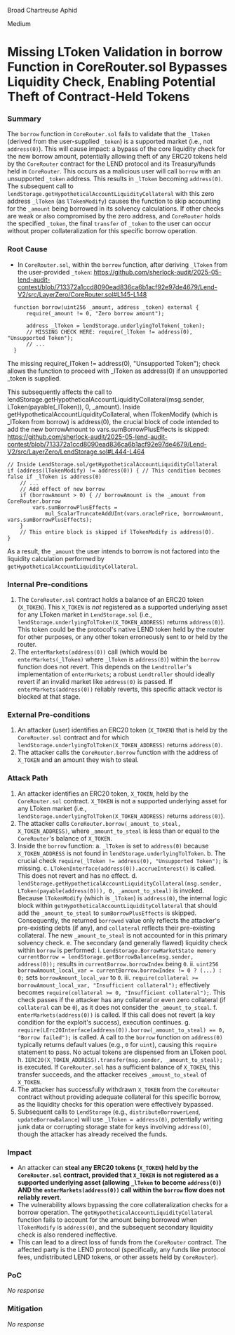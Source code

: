 Broad Chartreuse Aphid

Medium

# Missing LToken Validation in borrow Function in CoreRouter.sol Bypasses Liquidity Check, Enabling Potential Theft of Contract-Held Tokens

### Summary

The `borrow` function in `CoreRouter.sol` fails to validate that the `_lToken` (derived from the user-supplied `_token`) is a supported market (i.e., not `address(0)`). This will cause impact: a bypass of the core liquidity check for the new borrow amount, potentially allowing theft of any ERC20 tokens held by the `CoreRouter` contract for the LEND protocol and its Treasury/funds held in `CoreRouter`. This occurs as a malicious user will call `borrow` with an unsupported `_token` address. This results in `_lToken` becoming `address(0)`. The subsequent call to `lendStorage.getHypotheticalAccountLiquidityCollateral` with this zero address `_lToken` (as `lTokenModify`) causes the function to skip accounting for the `_amount` being borrowed in its solvency calculations. If other checks are weak or also compromised by the zero address, and `CoreRouter` holds the specified `_token`, the final `transfer` of `_token` to the user can occur without proper collateralization for this specific borrow operation.

### Root Cause

- In `CoreRouter.sol`, within the `borrow` function, after deriving `_lToken` from the user-provided `_token`:
https://github.com/sherlock-audit/2025-05-lend-audit-contest/blob/713372a1ccd8090ead836ca6b1acf92e97de4679/Lend-V2/src/LayerZero/CoreRouter.sol#L145-L148
```solidity
  function borrow(uint256 _amount, address _token) external {
      require(_amount != 0, "Zero borrow amount");

      address _lToken = lendStorage.underlyingTolToken(_token);
      // MISSING CHECK HERE: require(_lToken != address(0), "Unsupported Token");
      // ...
  }
```
The missing require(_lToken != address(0), "Unsupported Token"); check allows the function to proceed with _lToken as address(0) if an unsupported _token is supplied.

This subsequently affects the call to lendStorage.getHypotheticalAccountLiquidityCollateral(msg.sender, LToken(payable(_lToken)), 0, _amount). Inside getHypotheticalAccountLiquidityCollateral, when lTokenModify (which is _lToken from borrow) is address(0), the crucial block of code intended to add the new borrowAmount to vars.sumBorrowPlusEffects is skipped:
https://github.com/sherlock-audit/2025-05-lend-audit-contest/blob/713372a1ccd8090ead836ca6b1acf92e97de4679/Lend-V2/src/LayerZero/LendStorage.sol#L444-L464
```solidity
// Inside LendStorage.sol/getHypotheticalAccountLiquidityCollateral
if (address(lTokenModify) != address(0)) { // This condition becomes false if _lToken is address(0)
    // ...
    // Add effect of new borrow
    if (borrowAmount > 0) { // borrowAmount is the _amount from CoreRouter.borrow
        vars.sumBorrowPlusEffects =
            mul_ScalarTruncateAddUInt(vars.oraclePrice, borrowAmount, vars.sumBorrowPlusEffects);
    }
    // This entire block is skipped if lTokenModify is address(0).
}
```
As a result, the `_amount` the user intends to borrow is not factored into the liquidity calculation performed by `getHypotheticalAccountLiquidityCollateral`.

### Internal Pre-conditions

1.  The `CoreRouter.sol` contract holds a balance of an ERC20 token (`X_TOKEN`). This `X_TOKEN` is *not* registered as a supported underlying asset for any LToken market in `LendStorage.sol` (i.e., `lendStorage.underlyingTolToken(X_TOKEN_ADDRESS)` returns `address(0)`). This token could be the protocol's native LEND token held by the router for other purposes, or any other token erroneously sent to or held by the router.
2.  The `enterMarkets(address(0))` call (which would be `enterMarkets(_lToken)` where `_lToken` is `address(0)`) within the `borrow` function does not revert. This depends on the `Lendtroller`'s implementation of `enterMarkets`; a robust `Lendtroller` should ideally revert if an invalid market like `address(0)` is passed. If `enterMarkets(address(0))` reliably reverts, this specific attack vector is blocked at that stage.


### External Pre-conditions

1.  An attacker (user) identifies an ERC20 token (`X_TOKEN`) that is held by the `CoreRouter.sol` contract and for which `lendStorage.underlyingTolToken(X_TOKEN_ADDRESS)` returns `address(0)`.
2.  The attacker calls the `CoreRouter.borrow` function with the address of `X_TOKEN` and an amount they wish to steal.


### Attack Path

1.  An attacker identifies an ERC20 token, `X_TOKEN`, held by the `CoreRouter.sol` contract. `X_TOKEN` is not a supported underlying asset for any LToken market (i.e., `lendStorage.underlyingTolToken(X_TOKEN_ADDRESS)` returns `address(0)`).
2.  The attacker calls `CoreRouter.borrow(_amount_to_steal, X_TOKEN_ADDRESS)`, where `_amount_to_steal` is less than or equal to the `CoreRouter`'s balance of `X_TOKEN`.
3.  Inside the `borrow` function:
    a.  `_lToken` is set to `address(0)` because `X_TOKEN_ADDRESS` is not found in `lendStorage.underlyingTolToken`.
    b.  The crucial check `require(_lToken != address(0), "Unsupported Token");` is missing.
    c.  `LTokenInterface(address(0)).accrueInterest()` is called. This does not revert and has no effect.
    d.  `lendStorage.getHypotheticalAccountLiquidityCollateral(msg.sender, LToken(payable(address(0))), 0, _amount_to_steal)` is invoked. Because `lTokenModify` (which is `_lToken`) is `address(0)`, the internal logic block within `getHypotheticalAccountLiquidityCollateral` that should add the `_amount_to_steal` to `sumBorrowPlusEffects` is skipped. Consequently, the returned `borrowed` value only reflects the attacker's pre-existing debts (if any), and `collateral` reflects their pre-existing collateral. The new `_amount_to_steal` is not accounted for in this primary solvency check.
    e.  The secondary (and generally flawed) liquidity check within `borrow` is performed:
        i.  `LendStorage.BorrowMarketState memory currentBorrow = lendStorage.getBorrowBalance(msg.sender, address(0));` results in `currentBorrow.borrowIndex` being `0`.
        ii. `uint256 borrowAmount_local_var = currentBorrow.borrowIndex != 0 ? (...) : 0;` sets `borrowAmount_local_var` to `0`.
        iii. `require(collateral >= borrowAmount_local_var, "Insufficient collateral");` effectively becomes `require(collateral >= 0, "Insufficient collateral");`. This check passes if the attacker has any collateral or even zero collateral (if `collateral` can be `0`), as it does not consider the `_amount_to_steal`.
    f.  `enterMarkets(address(0))` is called. If this call does not revert (a key condition for the exploit's success), execution continues.
    g.  `require(LErc20Interface(address(0)).borrow(_amount_to_steal) == 0, "Borrow failed");` is called. A call to the `borrow` function on `address(0)` typically returns default values (e.g., `0` for `uint`), causing this `require` statement to pass. No actual tokens are dispensed from an LToken pool.
    h.  `IERC20(X_TOKEN_ADDRESS).transfer(msg.sender, _amount_to_steal);` is executed. If `CoreRouter.sol` has a sufficient balance of `X_TOKEN`, this transfer succeeds, and the attacker receives `_amount_to_steal` of `X_TOKEN`.
4.  The attacker has successfully withdrawn `X_TOKEN` from the `CoreRouter` contract without providing adequate collateral for this specific borrow, as the liquidity checks for this operation were effectively bypassed.
5.  Subsequent calls to `LendStorage` (e.g., `distributeBorrowerLend`, `updateBorrowBalance`) will use `_lToken = address(0)`, potentially writing junk data or corrupting storage state for keys involving `address(0)`, though the attacker has already received the funds.


### Impact

* An attacker can **steal any ERC20 tokens (`X_TOKEN`) held by the `CoreRouter.sol` contract, provided that `X_TOKEN` is not registered as a supported underlying asset (allowing `_lToken` to become `address(0)`) AND the `enterMarkets(address(0))` call within the `borrow` flow does not reliably revert.**
* The vulnerability allows bypassing the core collateralization checks for a borrow operation. The `getHypotheticalAccountLiquidityCollateral` function fails to account for the amount being borrowed when `lTokenModify` is `address(0)`, and the subsequent secondary liquidity check is also rendered ineffective.
* This can lead to a direct loss of funds from the `CoreRouter` contract. The affected party is the LEND protocol (specifically, any funds like protocol fees, undistributed LEND tokens, or other assets held by `CoreRouter`).


### PoC

_No response_

### Mitigation

_No response_